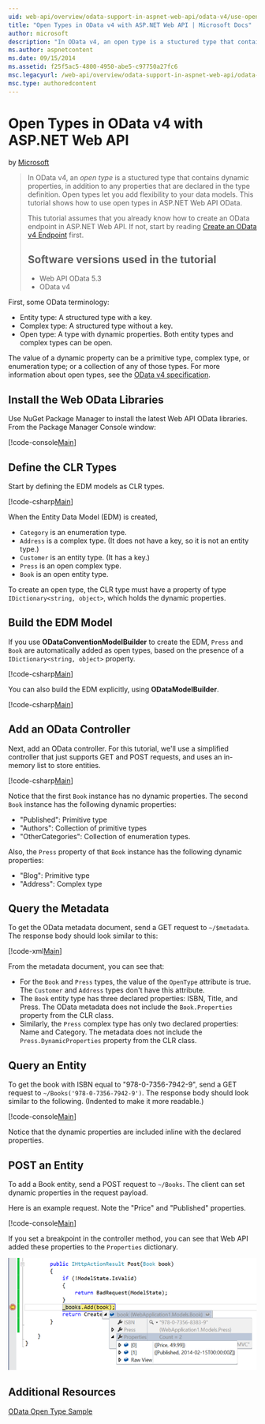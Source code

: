 ```yaml
---
uid: web-api/overview/odata-support-in-aspnet-web-api/odata-v4/use-open-types-in-odata-v4
title: "Open Types in OData v4 with ASP.NET Web API | Microsoft Docs"
author: microsoft
description: "In OData v4, an open type is a stuctured type that contains dynamic properties, in addition to any properties that are declared in the type definition. Open..."
ms.author: aspnetcontent
ms.date: 09/15/2014
ms.assetid: f25f5ac5-4800-4950-abe5-c97750a27fc6
msc.legacyurl: /web-api/overview/odata-support-in-aspnet-web-api/odata-v4/use-open-types-in-odata-v4
msc.type: authoredcontent
---
```

Open Types in OData v4 with ASP.NET Web API
====================
by [Microsoft](https://github.com/microsoft)

> In OData v4, an *open type* is a stuctured type that contains dynamic properties, in addition to any properties that are declared in the type definition. Open types let you add flexibility to your data models. This tutorial shows how to use open types in ASP.NET Web API OData.
> 
> This tutorial assumes that you already know how to create an OData endpoint in ASP.NET Web API. If not, start by reading [Create an OData v4 Endpoint](create-an-odata-v4-endpoint.md) first.
> 
> ## Software versions used in the tutorial
> 
> 
> - Web API OData 5.3
> - OData v4


First, some OData terminology:

- Entity type: A structured type with a key.
- Complex type: A structured type without a key.
- Open type: A type with dynamic properties. Both entity types and complex types can be open.

The value of a dynamic property can be a primitive type, complex type, or enumeration type; or a collection of any of those types. For more information about open types, see the [OData v4 specification](http://www.odata.org/documentation/odata-version-4-0/).

## Install the Web OData Libraries

Use NuGet Package Manager to install the latest Web API OData libraries. From the Package Manager Console window:

[!code-console[Main](use-open-types-in-odata-v4/samples/sample1.cmd)]

## Define the CLR Types

Start by defining the EDM models as CLR types.

[!code-csharp[Main](use-open-types-in-odata-v4/samples/sample2.cs)]

When the Entity Data Model (EDM) is created,

- `Category` is an enumeration type.
- `Address` is a complex type. (It does not have a key, so it is not an entity type.)
- `Customer` is an entity type. (It has a key.)
- `Press` is an open complex type.
- `Book` is an open entity type.

To create an open type, the CLR type must have a property of type `IDictionary<string, object>`, which holds the dynamic properties.

## Build the EDM Model

If you use **ODataConventionModelBuilder** to create the EDM, `Press` and `Book` are automatically added as open types, based on the presence of a `IDictionary<string, object>` property.

[!code-csharp[Main](use-open-types-in-odata-v4/samples/sample3.cs)]

You can also build the EDM explicitly, using **ODataModelBuilder**.

[!code-csharp[Main](use-open-types-in-odata-v4/samples/sample4.cs)]

## Add an OData Controller

Next, add an OData controller. For this tutorial, we'll use a simplified controller that just supports GET and POST requests, and uses an in-memory list to store entities.

[!code-csharp[Main](use-open-types-in-odata-v4/samples/sample5.cs)]

Notice that the first `Book` instance has no dynamic properties. The second `Book` instance has the following dynamic properties:

- "Published": Primitive type
- "Authors": Collection of primitive types
- "OtherCategories": Collection of enumeration types.

Also, the `Press` property of that `Book` instance has the following dynamic properties:

- "Blog": Primitive type
- "Address": Complex type

## Query the Metadata

To get the OData metadata document, send a GET request to `~/$metadata`. The response body should look similar to this:

[!code-xml[Main](use-open-types-in-odata-v4/samples/sample6.xml?highlight=5,21)]

From the metadata document, you can see that:

- For the `Book` and `Press` types, the value of the `OpenType` attribute is true. The `Customer` and `Address` types don't have this attribute.
- The `Book` entity type has three declared properties: ISBN, Title, and Press. The OData metadata does not include the `Book.Properties` property from the CLR class.
- Similarly, the `Press` complex type has only two declared properties: Name and Category. The metadata does not include the `Press.DynamicProperties` property from the CLR class.

## Query an Entity

To get the book with ISBN equal to "978-0-7356-7942-9", send a GET request to `~/Books('978-0-7356-7942-9')`. The response body should look similar to the following. (Indented to make it more readable.)

[!code-console[Main](use-open-types-in-odata-v4/samples/sample7.cmd?highlight=8-13,15-23)]

Notice that the dynamic properties are included inline with the declared properties.

## POST an Entity

To add a Book entity, send a POST request to `~/Books`. The client can set dynamic properties in the request payload.

Here is an example request. Note the "Price" and "Published" properties.

[!code-console[Main](use-open-types-in-odata-v4/samples/sample8.cmd?highlight=10)]

If you set a breakpoint in the controller method, you can see that Web API added these properties to the `Properties` dictionary.

![](use-open-types-in-odata-v4/_static/image1.png)

## Additional Resources

[OData Open Type Sample](http://aspnet.codeplex.com/sourcecontrol/latest#Samples/WebApi/OData/v4/ODataOpenTypeSample/ReadMe.txt)
